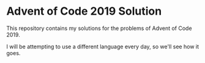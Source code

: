 # Advent of Code 2019 Solution

This repository contains my solutions for the problems of Advent of Code 2019.

I will be attempting to use a different language every day, so we'll see how it goes.